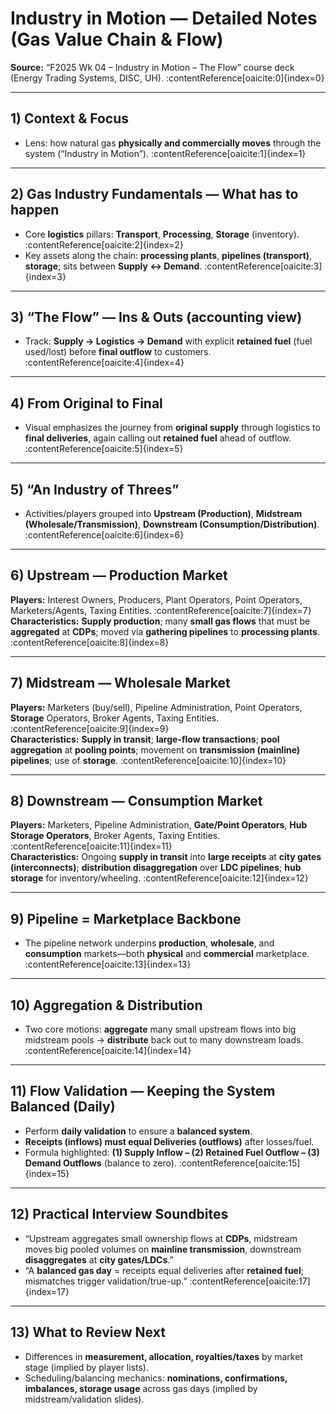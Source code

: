 # Industry in Motion — Detailed Notes (Gas Value Chain & Flow)

**Source:** “F2025 Wk 04 – Industry in Motion – The Flow” course deck (Energy Trading Systems, DISC, UH). :contentReference[oaicite:0]{index=0}

---

## 1) Context & Focus
- Lens: how natural gas **physically and commercially moves** through the system (“Industry in Motion”). :contentReference[oaicite:1]{index=1}

---

## 2) Gas Industry Fundamentals — What has to happen
- Core **logistics** pillars: **Transport**, **Processing**, **Storage** (inventory). :contentReference[oaicite:2]{index=2}  
- Key assets along the chain: **processing plants**, **pipelines (transport)**, **storage**; sits between **Supply ↔ Demand**. :contentReference[oaicite:3]{index=3}

---

## 3) “The Flow” — Ins & Outs (accounting view)
- Track: **Supply → Logistics → Demand** with explicit **retained fuel** (fuel used/lost) before **final outflow** to customers. :contentReference[oaicite:4]{index=4}

---

## 4) From Original to Final
- Visual emphasizes the journey from **original supply** through logistics to **final deliveries**, again calling out **retained fuel** ahead of outflow. :contentReference[oaicite:5]{index=5}

---

## 5) “An Industry of Threes”
- Activities/players grouped into **Upstream (Production)**, **Midstream (Wholesale/Transmission)**, **Downstream (Consumption/Distribution)**. :contentReference[oaicite:6]{index=6}

---

## 6) Upstream — Production Market
**Players:** Interest Owners, Producers, Plant Operators, Point Operators, Marketers/Agents, Taxing Entities. :contentReference[oaicite:7]{index=7}  
**Characteristics:** **Supply production**; many **small gas flows** that must be **aggregated** at **CDPs**; moved via **gathering pipelines** to **processing plants**. :contentReference[oaicite:8]{index=8}

---

## 7) Midstream — Wholesale Market
**Players:** Marketers (buy/sell), Pipeline Administration, Point Operators, **Storage** Operators, Broker Agents, Taxing Entities. :contentReference[oaicite:9]{index=9}  
**Characteristics:** **Supply in transit**; **large-flow transactions**; **pool aggregation** at **pooling points**; movement on **transmission (mainline) pipelines**; use of **storage**. :contentReference[oaicite:10]{index=10}

---

## 8) Downstream — Consumption Market
**Players:** Marketers, Pipeline Administration, **Gate/Point Operators**, **Hub Storage Operators**, Broker Agents, Taxing Entities. :contentReference[oaicite:11]{index=11}  
**Characteristics:** Ongoing **supply in transit** into **large receipts** at **city gates (interconnects)**; **distribution disaggregation** over **LDC pipelines**; **hub storage** for inventory/wheeling. :contentReference[oaicite:12]{index=12}

---

## 9) Pipeline = Marketplace Backbone
- The pipeline network underpins **production**, **wholesale**, and **consumption** markets—both **physical** and **commercial** marketplace. :contentReference[oaicite:13]{index=13}

---

## 10) Aggregation & Distribution
- Two core motions: **aggregate** many small upstream flows into big midstream pools → **distribute** back out to many downstream loads. :contentReference[oaicite:14]{index=14}

---

## 11) Flow Validation — Keeping the System Balanced (Daily)
- Perform **daily validation** to ensure a **balanced system**.  
- **Receipts (inflows) must equal Deliveries (outflows)** after losses/fuel.  
- Formula highlighted: **(1) Supply Inflow – (2) Retained Fuel Outflow – (3) Demand Outflows** (balance to zero). :contentReference[oaicite:15]{index=15}

---

## 12) Practical Interview Soundbites
- “Upstream aggregates small ownership flows at **CDPs**, midstream moves big pooled volumes on **mainline transmission**, downstream **disaggregates** at **city gates/LDCs**.”   
- “A **balanced gas day** = receipts equal deliveries after **retained fuel**; mismatches trigger validation/true-up.” :contentReference[oaicite:17]{index=17}

---

## 13) What to Review Next
- Differences in **measurement, allocation, royalties/taxes** by market stage (implied by player lists).   
- Scheduling/balancing mechanics: **nominations, confirmations, imbalances, storage usage** across gas days (implied by midstream/validation slides). 
